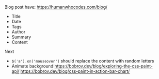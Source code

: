 Blog post have:
https://humanwhocodes.com/blog/

- Title
- Date
- Tags
- Author
- Summary
- Content

Next

- `$('a').on('mouseover')` should replace the content with random letters
- Animate background
  https://bobrov.dev/blog/exploring-the-css-paint-api/
  https://bobrov.dev/blog/css-paint-in-action-bar-chart/
